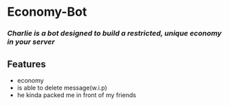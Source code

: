 # Economy-Bot
### *Charlie is a bot designed to build a restricted, unique economy in your server*
## Features
* economy
* is able to delete message(w.i.p)
* he kinda packed me in front of my friends
